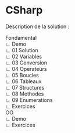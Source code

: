 # CSharp

Description de la solution :

Fondamental  
  ∟ Demo  
    ∟ 01 Solution  
    ∟ 02 Variables  
    ∟ 03 Conversion  
    ∟ 04 Operateurs  
    ∟ 05 Boucles  
    ∟ 06 Tableaux  
    ∟ 07 Structures  
    ∟ 08 Methodes  
    ∟ 09 Enumerations  
∟ Exercices  
OO  
∟ Demo  
∟ Exercices  
